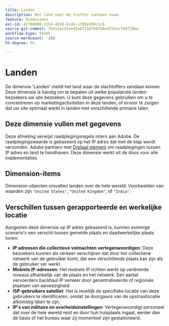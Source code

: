 ```yaml
---
title: Landen
description: Het land waar de treffer vandaan kwam.
feature: Dimensions
exl-id: 47704b08-215d-4d2d-bcd4-1789e308c1c6
source-git-commit: 35413ac43eed5ab7218794f26e4753acf08f18ee
workflow-type: tm+mt
source-wordcount: '268'
ht-degree: 0%

---
```


# Landen

De dimensie &#39;Landen&#39; meldt het land waar de slachtoffers vandaan komen. Deze dimensie is handig om te bepalen uit welke populairste landen bezoekers uw site bezoeken. U kunt deze gegevens gebruiken om u te concentreren op marketingactiviteiten in deze landen, of ervoor te zorgen dat uw site optimaal werkt in landen met verschillende primaire talen.

## Deze dimensie vullen met gegevens

Deze afmeting verwijst raadplegingsregels intern aan Adobe. De raadplegingswaarde is gebaseerd op het IP adres dat met de klap wordt verzonden. Adobe partners met [Digitaal element](https://www.digitalelement.com/) om raadplegingen tussen IP adres en land te handhaven. Deze dimensie werkt uit de doos voor alle implementaties.

## Dimension-items

Dimension-objecten omvatten landen over de hele wereld. Voorbeelden van waarden zijn `"United States"`, `"United Kingdom"`, of `"India"`.

## Verschillen tussen gerapporteerde en werkelijke locatie

Aangezien deze dimensie op IP adres gebaseerd is, kunnen sommige scenario&#39;s een verschil tussen gemelde plaats en daadwerkelijke plaats tonen:

* **IP adressen die collectieve volmachten vertegenwoordigen**: Deze bezoekers kunnen als verkeer verschijnen dat door het collectieve netwerk van de gebruiker komt, dat een verschillende plaats kan zijn als de gebruiker ver werkt.
* **Mobiele IP-adressen**: Het mobiele IP richten werkt op variërende niveaus afhankelijk van de plaats en het netwerk. Een aantal vervoerders backhaul IP verkeer door gecentraliseerde of regionale plaatsen van aanwezigheid.
* **ISP-gebruikers satelliet**: Het is moeilijk de specifieke locatie van deze gebruikers te identificeren, omdat ze doorgaans van de opstraallocatie afkomstig lijken te zijn.
* **IP&#39;s van militaire en overheidsinstellingen**: Vertegenwoordigt personeel dat over de hele wereld reist en door hun huisplaats ingaat, eerder dan de basis of het bureau waar zij momenteel zijn gestationeerd.
